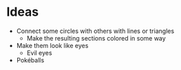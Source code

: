 # Ideas

- Connect some circles with others with lines or triangles
  - Make the resulting sections colored in some way
- Make them look like eyes
  - Evil eyes
- Pokéballs
